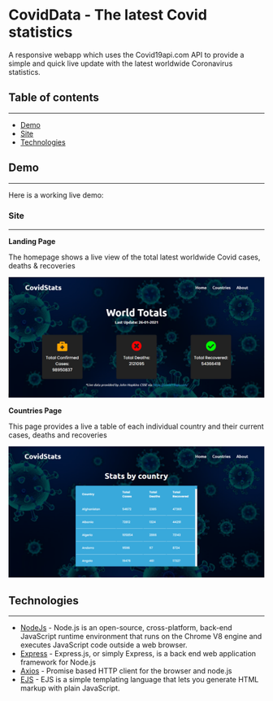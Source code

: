 # **CovidData - The latest Covid statistics**
A responsive webapp which uses the Covid19api.com API to provide a simple and quick live update with the latest worldwide Coronavirus statistics.

## Table of contents
---
* [Demo](#Demo)
* [Site](#Site)
* [Technologies](#Technologies)

## **Demo**
---
Here is a working live demo: 

### **Site**
---
**Landing Page**

The homepage shows a live view of the total latest worldwide Covid cases, deaths & recoveries

![homePage](Images/homePage.png)

**Countries Page**

This page provides a live a table of each individual country and their current cases, deaths and recoveries

![countriesPage](Images/countriesPage.png)

## Technologies
---
* [NodeJs](https://nodejs.org/) - Node.js is an open-source, cross-platform, back-end JavaScript runtime environment that runs on the Chrome V8 engine and executes JavaScript code outside a web browser.
* [Express](https://expressjs.com/) - Express.js, or simply Express, is a back end web application framework for Node.js
* [Axios](https://github.com/axios/axios) - Promise based HTTP client for the browser and node.js
* [EJS](https://ejs.co/) - EJS is a simple templating language that lets you generate HTML markup with plain JavaScript. 
